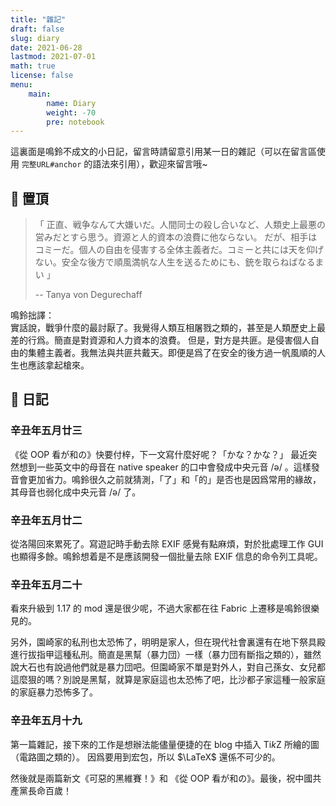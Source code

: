 ```yaml
---
title: "雜記"
draft: false
slug: diary
date: 2021-06-28
lastmod: 2021-07-01
math: true
license: false
menu:
    main:
        name: Diary
        weight: -70
        pre: notebook
---
```


這裏面是鳴鈴不成文的小日記，留言時請留意引用某一日的雜記（可以在留言區使用 `完整URL#anchor` 的語法來引用），歡迎來留言哦~

## 📌 置頂

> 「 正直、戦争なんて大嫌いだ。人間同士の殺し合いなど、人類史上最悪の営みだとすら思う。資源と人的資本の浪費に他ならない。
> だが、相手はコミーだ。個人の自由を侵害する全体主義者だ。コミーと共には天を仰げない。安全な後方で順風満帆な人生を送るためにも、銃を取らねばなるまい 」
> 
>   -- Tanya von Degurechaff 

鳴鈴拙譯：  
實話說，戰爭什麼的最討厭了。我覺得人類互相屠戮之類的，甚至是人類歷史上最差的行爲。簡直是對資源和人力資本的浪費。
但是，對方是共匪。是侵害個人自由的集體主義者。我無法與共匪共戴天。即便是爲了在安全的後方過一帆風順的人生也應該拿起槍來。

## 📝 日記

### 辛丑年五月廿三
《從 OOP 看が和の》快要付梓，下一文寫什麼好呢？「かな？かな？」
最近突然想到一些英文中的母音在 native speaker 的口中會發成中央元音 /ə/ 。這樣發音會更加省力。鳴鈴很久之前就猜測，「了」和「的」是否也是因爲常用的緣故，其母音也弱化成中央元音 /ə/ 了。

### 辛丑年五月廿二
從洛陽回來累死了。寫遊記時手動去除 EXIF 感覺有點麻煩，對於批處理工作 GUI 也顯得多餘。鳴鈴想着是不是應該開發一個批量去除 EXIF 信息的命令列工具呢。

### 辛丑年五月二十
看來升級到 1.17 的 mod 還是很少呢，不過大家都在往 Fabric 上遷移是鳴鈴很樂見的。

另外，園崎家的私刑也太恐怖了，明明是家人，但在現代社會裏還有在地下祭具殿進行拔指甲這種私刑。簡直是黑幫（暴力団）一樣（暴力団有斷指之類的），雖然說大石也有說過他們就是暴力団吧。但園崎家不單是對外人，對自己孫女、女兒都這麼狠的嗎？別說是黑幫，就算是家庭這也太恐怖了吧，比沙都子家這種一般家庭的家庭暴力恐怖多了。

### 辛丑年五月十九
第一篇雜記，接下來的工作是想辦法能儘量便捷的在 blog 中插入 $\text{Ti}k\text{Z}$ 所繪的圖（電路圖之類的）。
因爲要用到宏包，所以 $\LaTeX$ 還係不可少的。

然後就是兩篇新文《可惡的黑維賽！》和 《從 OOP 看が和の》。最後，祝中國共產黨長命百歲！